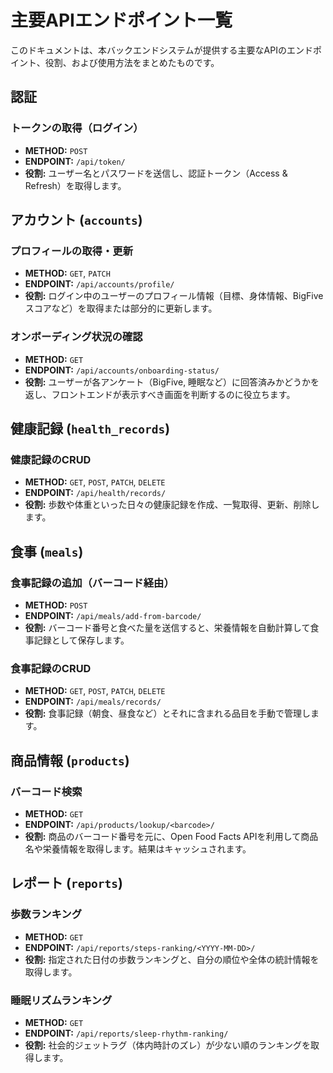 # 主要APIエンドポイント一覧

このドキュメントは、本バックエンドシステムが提供する主要なAPIのエンドポイント、役割、および使用方法をまとめたものです。

## 認証

### トークンの取得（ログイン）
* **METHOD:** `POST`
* **ENDPOINT:** `/api/token/`
* **役割:** ユーザー名とパスワードを送信し、認証トークン（Access & Refresh）を取得します。

## アカウント (`accounts`)

### プロフィールの取得・更新
* **METHOD:** `GET`, `PATCH`
* **ENDPOINT:** `/api/accounts/profile/`
* **役割:** ログイン中のユーザーのプロフィール情報（目標、身体情報、BigFiveスコアなど）を取得または部分的に更新します。

### オンボーディング状況の確認
* **METHOD:** `GET`
* **ENDPOINT:** `/api/accounts/onboarding-status/`
* **役割:** ユーザーが各アンケート（BigFive, 睡眠など）に回答済みかどうかを返し、フロントエンドが表示すべき画面を判断するのに役立ちます。

## 健康記録 (`health_records`)

### 健康記録のCRUD
* **METHOD:** `GET`, `POST`, `PATCH`, `DELETE`
* **ENDPOINT:** `/api/health/records/`
* **役割:** 歩数や体重といった日々の健康記録を作成、一覧取得、更新、削除します。

## 食事 (`meals`)

### 食事記録の追加（バーコード経由）
* **METHOD:** `POST`
* **ENDPOINT:** `/api/meals/add-from-barcode/`
* **役割:** バーコード番号と食べた量を送信すると、栄養情報を自動計算して食事記録として保存します。

### 食事記録のCRUD
* **METHOD:** `GET`, `POST`, `PATCH`, `DELETE`
* **ENDPOINT:** `/api/meals/records/`
* **役割:** 食事記録（朝食、昼食など）とそれに含まれる品目を手動で管理します。

## 商品情報 (`products`)

### バーコード検索
* **METHOD:** `GET`
* **ENDPOINT:** `/api/products/lookup/<barcode>/`
* **役割:** 商品のバーコード番号を元に、Open Food Facts APIを利用して商品名や栄養情報を取得します。結果はキャッシュされます。

## レポート (`reports`)

### 歩数ランキング
* **METHOD:** `GET`
* **ENDPOINT:** `/api/reports/steps-ranking/<YYYY-MM-DD>/`
* **役割:** 指定された日付の歩数ランキングと、自分の順位や全体の統計情報を取得します。

### 睡眠リズムランキング
* **METHOD:** `GET`
* **ENDPOINT:** `/api/reports/sleep-rhythm-ranking/`
* **役割:** 社会的ジェットラグ（体内時計のズレ）が少ない順のランキングを取得します。